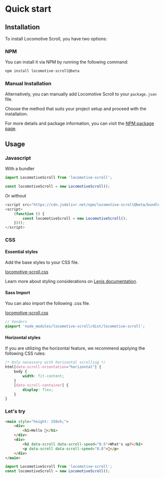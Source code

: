 # Quick start

## Installation

To install Locomotive Scroll, you have two options:

### NPM

You can install it via NPM by running the following command:

```bash
npm install locomotive-scroll@beta
```

### Manual Installation

Alternatively, you can manually add Locomotive Scroll to your `package.json` file.

Choose the method that suits your project setup and proceed with the installation.

For more details and package information, you can visit the [NPM package page](https://www.npmjs.com/package/locomotive-scroll).

## Usage

### Javascript

With a bundler

```js
import LocomotiveScroll from 'locomotive-scroll';

const locomotiveScroll = new LocomotiveScroll();
```

Or without

```js
<script src="https://cdn.jsdelivr.net/npm/locomotive-scroll@beta/bundled/locomotive-scroll.min.js"></script>
<script>
    (function () {
        const locomotiveScroll = new LocomotiveScroll();
    })();
</script>
```

### CSS

#### Essential styles

Add the base styles to your CSS file.

[locomotive-scroll.css](https://github.com/locomotivemtl/locomotive-scroll/blob/master/dist/locomotive-scroll.css)

Learn more about styling considerations on [Lenis documentation](https://github.com/studio-freight/lenis#considerations).

#### Sass Import

You can also import the following .css file.

[locomotive-scroll.css](https://github.com/locomotivemtl/locomotive-scroll/blob/master/dist/locomotive-scroll.css)

```scss
// Vendors
@import 'node_modules/locomotive-scroll/dist/locomotive-scroll';
```

#### Horizontal styles

If you are utilizing the horizontal feature, we recommend applying the following CSS rules:

```css
/* Only necessary with horizontal scrolling */
html[data-scroll-orientation="horizontal"] {
    body {
        width: fit-content;
    }
    [data-scroll-container] {
        display: flex;
    }
}
```

### Let's try

```html
<main style="height: 150vh;">
    <div>
        <h1>Hello 👋</h1>
    </div>
    <div>
        <h2 data-scroll data-scroll-speed="0.5">What's up?</h2>
        <p data-scroll data-scroll-speed="0.8">😬</p>
    </div>
</main>
```

```js
import LocomotiveScroll from 'locomotive-scroll';
const locomotiveScroll = new LocomotiveScroll();
```
